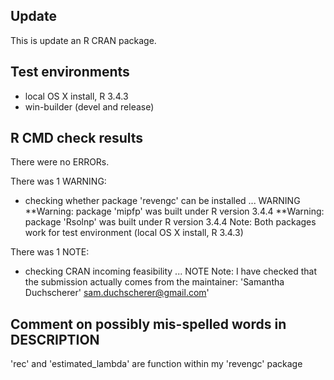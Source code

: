 ## Update
This is update an R CRAN package. 

## Test environments
* local OS X install, R 3.4.3
* win-builder (devel and release)

## R CMD check results
There were no ERRORs.

There was 1 WARNING:

* checking whether package 'revengc' can be installed ... WARNING
**Warning: package 'mipfp' was built under R version 3.4.4
**Warning: package 'Rsolnp' was built under R version 3.4.4
Note: Both packages work for test environment (local OS X install, R 3.4.3)

There was 1 NOTE:

* checking CRAN incoming feasibility ... NOTE
Note: I have checked that the submission actually comes from the maintainer: 'Samantha Duchscherer' <sam.duchscherer@gmail.com>'

## Comment on possibly mis-spelled words in DESCRIPTION

'rec' and 'estimated_lambda' are function within my 'revengc' package



